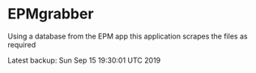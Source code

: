 # EPMgrabber
Using a database from the EPM app this application scrapes the files as required


Latest backup: Sun Sep 15 19:30:01 UTC 2019
